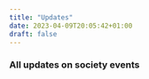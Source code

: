 ```yaml
---
title: "Updates"
date: 2023-04-09T20:05:42+01:00
draft: false
---
```


### All updates on society events
